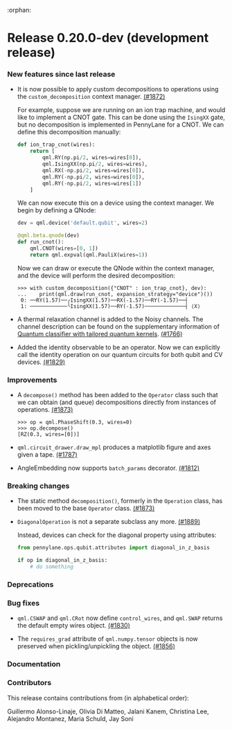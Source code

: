 :orphan:

# Release 0.20.0-dev (development release)

<h3>New features since last release</h3>

* It is now possible to apply custom decompositions to operations using the
  `custom_decomposition` context manager.
  [(#1872)](https://github.com/PennyLaneAI/pennylane/pull/1872)

  For example, suppose we are running on an ion trap machine, and would
  like to implement a CNOT gate. This can be done using the `IsingXX` gate,
  but no decomposition is implemented in PennyLane for a CNOT. We can define
  this decomposition manually:

  ```python
  def ion_trap_cnot(wires):
      return [
          qml.RY(np.pi/2, wires=wires[0]),
      	  qml.IsingXX(np.pi/2, wires=wires),
          qml.RX(-np.pi/2, wires=wires[0]),
          qml.RY(-np.pi/2, wires=wires[0]),
          qml.RY(-np.pi/2, wires=wires[1])
      ]
   ```

   We can now execute this on a device using the context manager. We begin
   by defining a QNode:

   ```python
   dev = qml.device('default.qubit', wires=2)
 
   @qml.beta.qnode(dev)
   def run_cnot():
       qml.CNOT(wires=[0, 1])
       return qml.expval(qml.PauliX(wires=1))
   ```

   Now we can draw or execute the QNode within the context manager, and the
   device will perform the desired decomposition:

   ```pycon
   >>> with custom_decomposition({"CNOT" : ion_trap_cnot}, dev):
   ...    print(qml.draw(run_cnot, expansion_strategy="device")())
    0: ──RY(1.57)──╭IsingXX(1.57)──RX(-1.57)──RY(-1.57)──┤     
    1: ────────────╰IsingXX(1.57)──RY(-1.57)─────────────┤ ⟨X⟩ 
   ```


* A thermal relaxation channel is added to the Noisy channels. The channel description can be 
  found on the supplementary information of [Quantum classifier with tailored quantum kernels](https://arxiv.org/abs/1909.02611).
  [(#1766)](https://github.com/PennyLaneAI/pennylane/pull/1766)
  
* Added the identity observable to be an operator. Now we can explicitly call the identity 
  operation on our quantum circuits for both qubit and CV devices.
  [(#1829)](https://github.com/PennyLaneAI/pennylane/pull/1829) 

<h3>Improvements</h3>

* A `decompose()` method has been added to the `Operator` class such that we can
  obtain (and queue) decompositions directly from instances of operations.
  [(#1873)](https://github.com/PennyLaneAI/pennylane/pull/1873)

  ```pycon
  >>> op = qml.PhaseShift(0.3, wires=0)
  >>> op.decompose()
  [RZ(0.3, wires=[0])]
  ```
  
* ``qml.circuit_drawer.draw_mpl`` produces a matplotlib figure and axes given a tape.
  [(#1787)](https://github.com/PennyLaneAI/pennylane/pull/1787)

* AngleEmbedding now supports `batch_params` decorator. [(#1812)](https://github.com/PennyLaneAI/pennylane/pull/1812)

<h3>Breaking changes</h3>

* The static method `decomposition()`, formerly in the `Operation` class, has
  been moved to the base `Operator` class.
  [(#1873)](https://github.com/PennyLaneAI/pennylane/pull/1873)
  
* `DiagonalOperation` is not a separate subclass any more. 
  [(#1889)](https://github.com/PennyLaneAI/pennylane/pull/1889) 

  Instead, devices can check for the diagonal 
  property using attributes:

  ``` python
  from pennylane.ops.qubit.attributes import diagonal_in_z_basis

  if op in diagonal_in_z_basis:
      # do something
  ``` 

<h3>Deprecations</h3>

<h3>Bug fixes</h3>

* `qml.CSWAP` and `qml.CRot` now define `control_wires`, and `qml.SWAP` 
  returns the default empty wires object.
  [(#1830)](https://github.com/PennyLaneAI/pennylane/pull/1830)

* The `requires_grad` attribute of `qml.numpy.tensor` objects is now
  preserved when pickling/unpickling the object.
  [(#1856)](https://github.com/PennyLaneAI/pennylane/pull/1856)

<h3>Documentation</h3>

<h3>Contributors</h3>

This release contains contributions from (in alphabetical order): 

Guillermo Alonso-Linaje, Olivia Di Matteo, Jalani Kanem, Christina Lee, Alejandro Montanez, Maria Schuld, Jay Soni
